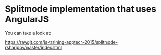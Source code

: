 # Splitmode implementation that uses AngularJS

You can take a look at:

https://rawgit.com/js-training-apptech-2015/splitmode-rsharipov/master/index.html
